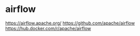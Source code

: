 # airflow

https://airflow.apache.org/
https://github.com/apache/airflow
https://hub.docker.com/r/apache/airflow
